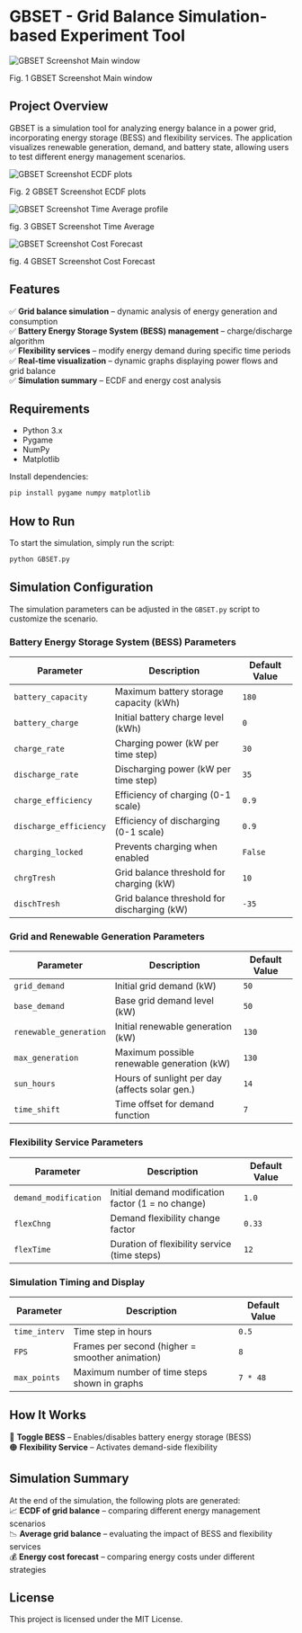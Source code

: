 # **GBSET - Grid Balance Simulation-based Experiment Tool**  

![GBSET Screenshot Main window](https://github.com/user-attachments/assets/ac02e1a5-6820-40da-b0ba-da623f2193cf) 

Fig. 1 GBSET Screenshot Main window

## **Project Overview**  
GBSET is a simulation tool for analyzing energy balance in a power grid, incorporating energy storage (BESS) and flexibility services. The application visualizes renewable generation, demand, and battery state, allowing users to test different energy management scenarios.


![GBSET Screenshot ECDF plots](https://github.com/user-attachments/assets/b9181fc8-75df-4a1d-83ab-4b1a021a9737)

Fig. 2 GBSET Screenshot ECDF plots


![GBSET Screenshot Time Average profile](https://github.com/user-attachments/assets/23ab68a7-b8aa-4f40-86ef-4802763955be)

fig. 3 GBSET Screenshot Time Average


![GBSET Screenshot Cost Forecast](https://github.com/user-attachments/assets/ebf07e4c-32ee-43c8-ac5a-9cc62aa3a65f)

fig. 4 GBSET Screenshot Cost Forecast


## **Features**  
✅ **Grid balance simulation** – dynamic analysis of energy generation and consumption  
✅ **Battery Energy Storage System (BESS) management** – charge/discharge algorithm  
✅ **Flexibility services** – modify energy demand during specific time periods  
✅ **Real-time visualization** – dynamic graphs displaying power flows and grid balance  
✅ **Simulation summary** – ECDF and energy cost analysis  

## **Requirements**  
- Python 3.x  
- Pygame  
- NumPy  
- Matplotlib  

Install dependencies:  
```sh
pip install pygame numpy matplotlib
```

## **How to Run**  
To start the simulation, simply run the script:  
```sh
python GBSET.py
```

## **Simulation Configuration**  
The simulation parameters can be adjusted in the `GBSET.py` script to customize the scenario.

### **Battery Energy Storage System (BESS) Parameters**  
| Parameter           | Description                                       | Default Value |
|---------------------|---------------------------------------------------|--------------|
| `battery_capacity`  | Maximum battery storage capacity (kWh)           | `180`        |
| `battery_charge`    | Initial battery charge level (kWh)               | `0`          |
| `charge_rate`       | Charging power (kW per time step)                | `30`         |
| `discharge_rate`    | Discharging power (kW per time step)             | `35`         |
| `charge_efficiency` | Efficiency of charging (0-1 scale)               | `0.9`        |
| `discharge_efficiency` | Efficiency of discharging (0-1 scale)         | `0.9`        |
| `charging_locked`   | Prevents charging when enabled                   | `False`      |
| `chrgTresh`        | Grid balance threshold for charging (kW)          | `10`         |
| `dischTresh`       | Grid balance threshold for discharging (kW)       | `-35`        |

### **Grid and Renewable Generation Parameters**  
| Parameter             | Description                                    | Default Value |
|-----------------------|------------------------------------------------|--------------|
| `grid_demand`        | Initial grid demand (kW)                       | `50`         |
| `base_demand`       | Base grid demand level (kW)                     | `50`         |
| `renewable_generation` | Initial renewable generation (kW)            | `130`        |
| `max_generation`    | Maximum possible renewable generation (kW)      | `130`        |
| `sun_hours`         | Hours of sunlight per day (affects solar gen.)  | `14`         |
| `time_shift`        | Time offset for demand function                 | `7`          |

### **Flexibility Service Parameters**  
| Parameter               | Description                                  | Default Value |
|-------------------------|----------------------------------------------|--------------|
| `demand_modification`  | Initial demand modification factor (1 = no change) | `1.0`  |
| `flexChng`            | Demand flexibility change factor              | `0.33`       |
| `flexTime`            | Duration of flexibility service (time steps)  | `12`         |

### **Simulation Timing and Display**  
| Parameter      | Description                                         | Default Value |
|---------------|-----------------------------------------------------|--------------|
| `time_interv` | Time step in hours                                 | `0.5`        |
| `FPS`         | Frames per second (higher = smoother animation)     | `8`          |
| `max_points`  | Maximum number of time steps shown in graphs       | `7 * 48`     |

## **How It Works**  
🔴 **Toggle BESS** – Enables/disables battery energy storage (BESS)  
🟠 **Flexibility Service** – Activates demand-side flexibility  

## **Simulation Summary**  
At the end of the simulation, the following plots are generated:  
📈 **ECDF of grid balance** – comparing different energy management scenarios  
📉 **Average grid balance** – evaluating the impact of BESS and flexibility services  
💰 **Energy cost forecast** – comparing energy costs under different strategies  

## **License**  
This project is licensed under the MIT License.  
